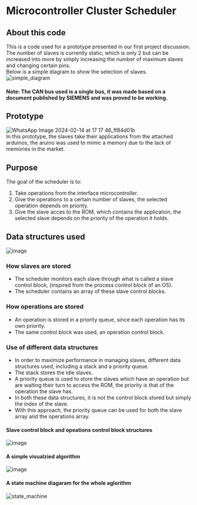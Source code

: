 # Microcontroller Cluster Scheduler
## About this code
This is a code used for a prototype presented in our first project discussion. The number of slaves is currently static, which is only 2 but can be increased into more by simply increasing
the number of maximum slaves and changing certain pins. <br>
Below is a simple diagram to show the selection of slaves. <br>
![simple_diagram](https://github.com/AhmadSameh/microcontroller_cluster_scheduler/assets/65093152/4a26c9c4-e456-445d-8c9d-b42451483e05)
#### Note: The CAN bus used is a single bus, it was made based on a document published by SIEMENS and was proved to be working.
## Prototype 
![WhatsApp Image 2024-02-14 at 17 17 46_ff84d01b](https://github.com/AhmadSameh/microcontroller_cluster_scheduler/assets/65093152/7477fc13-4c88-455c-a22a-fe64d5569142) <br>
In this prototype, the slaves take their applications from the attached arduinos, the aruino was used to mimic a memory due to the lack of memories in the market.
## Purpose
The goal of the scheduler is to:
1. Take operations from the interface microcontroller.
2. Give the operations to a certain number of slaves, the selected operation depends on priority.
3. Give the slave acces to the ROM, which contains the application, the selected slave depends on the priority of the operation it holds.
## Data structures used
![image](https://github.com/AhmadSameh/microcontroller_cluster_scheduler/assets/65093152/fc3710c0-ea38-4518-bbdc-3489fc8edf0b)
### How slaves are stored
- The scheduler monitors each slave through what is called a slave control block, (inspired from the process control block of an OS).
- The scheduler contains an array of these slave control blocks.
### How operations are stored
- An operation is stored in a priority queue, since each operation has its own priority.
- The same control block was used, an operation control block.
### Use of different data structures
- In order to maximize performance in managing slaves, different data structures used, including a stack and a priority queue.
- The stack stores the idle slaves.
- A priority queue is used to store the slaves which have an operation but are waiting their turn to access the ROM, the priority is that of the operation the slave has.
- In both these data structures, it is not the control block stored but simply the index of the slave.
- With this approach, the priority queue can be used for both the slave array and the operations array.
#### Slave control block and opeations control block structures
![image](https://github.com/AhmadSameh/microcontroller_cluster_scheduler/assets/65093152/6bb6a704-2f2f-42a3-93bd-84d7301e7ea4)
#### A simple visualzied algorithm
![image](https://github.com/AhmadSameh/microcontroller_cluster_scheduler/assets/65093152/be4181a9-2097-45bb-a98c-1709276ea196)
#### A state machine diagaram for the whole aglorithm
![state_machine](https://github.com/AhmadSameh/microcontroller_cluster_scheduler/assets/65093152/1fb29df9-1228-48f7-ab1f-44eacba3fee5)
